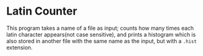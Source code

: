 # Latin Counter

This program takes a name of a file as input; counts how many times each latin character appears(not case sensitive), and prints a histogram which is also stored in another file with the same name as the input, but with a `.hist` extension.